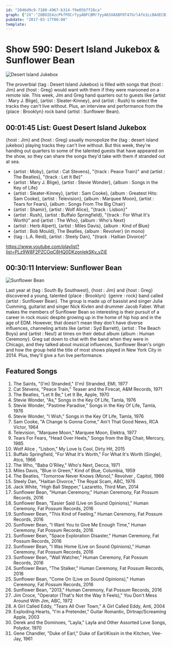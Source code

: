 ```yaml
---
id: "2046d9c9-7180-4967-b314-f9e85b7f28ca"
graph: {"2X":"28BOIE4zcPkfPOCr7yyABFCBMr7yyA6SXAXBF0T47GrlAfe1LcBAdECBIwvJ9wHSvdvsQAXp4XunQ6pnDqpLeN5yRrsTr6IuUFuVBF1LRoTzbDBEwfJx7x50","1EB":"1T1nvBAiUA1T1nv7Y5sT1T1nvBMlTx1T1nvLWVIJ"}
pubdate: "2017-03-17T00:00"
template: 
---
```






# Show 590: Desert Island Jukebox & Sunflower Bean

![Desert Island Jukebox](https://static.soundopinions.org/images/2017/dij_web.jpg)

The proverbial {tag : Desert Island Jukebox} is filled with songs that {host : Jim} and {host : Greg} would want with them if they were marooned on a remote isle. This week, Jim and Greg hand quarters out to guests like {artist : Mary J. Blige}, {artist : Sleater-Kinney}, and {artist : Rush} to select the tracks they can't live without. Plus, an interview and performance from the {place : Brooklyn} rock band {artist : Sunflower Bean}.



## 00:01:45 List: Guest Desert Island Jukebox

{host : Jim} and {host : Greg} usually monopolize the {tag : desert island jukebox} playing tracks they can't live without. But this week, they're handing out quarters to  some of the talented guests that have appeared on the show, so they can share the songs they'd take with them if stranded out at sea.

- {artist : Moby}, {artist : Cat Stevens}, "{track : Peace Train}" and {artist : The Beatles}, "{track : Let It Be}"
- {artist : Mary J. Blige}, {artist : Stevie Wonder}, {album : Songs in the Key of Life}
- {artist : Sleater-Kinney}, {artist : Sam Cooke}, {album : Greatest Hits: Sam Cooke}, {artist : Television}, {album : Marquee Moon}, {artist : Tears for Fears}, {album : Songs From The Big Chair}
- {artist : Shamir}, {artist : Wolf Alice}, "{track : Lisbon}"
- {artist : Rush}, {artist : Buffalo Springfield}, "{track : For What It's Worth}" and {artist : The Who}, {album : Who's Next}
- {artist : Herb Alpert}, {artist : Miles Davis}, {album : Kind of Blue}
- {artist : Bob Mould}, The Beatles, {album : Revolver} (in mono)
- {tag : L.A. Reid}, {artist : Steely Dan}, "{track : Haitian Divorce}"

https://www.youtube.com/playlist?list=PLz9W8F2PZCOqC8HQ0DKzonlekSKv_yZjE



## 00:30:11 Interview: Sunflower Bean

![Sunflower Bean](https://static.soundopinions.org/assets/590/1EB0.jpg)

Last year at {tag : South By Southwest}, {host : Jim} and {host : Greg} discovered a young, talented {place : Brooklyn}  {genre : rock} band called {artist : Sunflower Bean}. The group is made up of bassist and singer Julia Cumming, guitarist and singer Nick Kivlen and drummer Jacob Faber. What makes the members of Sunflower Bean so interesting is their pursuit of a career in rock music despite growing up in the home of hip hop and in the age of EDM. However, that doesn't mean they don't have diverse influences, channeling artists like {artist : Syd Barrett}, {artist : The Beach Boys} and {artist : Neu!} at times on their debut album {album : Human Ceremony}. Greg sat down to chat with the band when they were in Chicago, and they talked about musical influences, Sunflower Bean's origin and how the group held the title of most shows played in New York City in 2014. Plus, they'll give a fun live performance.



## Featured Songs

1. The Saints, "(I'm) Stranded," (I'm) Stranded, EMI, 1977
2. Cat Stevens, "Peace Train," Teaser and the Firecat, A&M Records, 1971
3. The Beatles, "Let It Be," Let It Be, Apple, 1970
4. Stevie Wonder, "As," Songs in the Key Of Life, Tamla, 1976
5. Stevie Wonder, "Pastime Paradise," Songs in the Key Of Life, Tamla, 1976
6. Stevie Wonder, "I Wish," Songs in the Key Of Life, Tamla, 1976
7. Sam Cooke, "A Change Is Gonna Come," Ain't That Good News, RCA Victor, 1964
8. Television, "Marquee Moon," Marquee Moon, Elektra, 1977
9. Tears For Fears, "Head Over Heels," Songs from the Big Chair, Mercury, 1985
10. Wolf Alice , "Lisbon," My Love Is Cool, Dirty Hit, 2015
11. Buffalo Springfield, "For What It's Worth," For What It's Worth (Single), Atco, 1966
12. The Who, "Baba O'Riley," Who's Next, Decca, 1971
13. Miles Davis, "Blue in Green," Kind of Blue, Columbia, 1959
14. The Beatles, "Tomorrow Never Knows (Mono)," Revolver , Capitol, 1966
15. Steely Dan, "Haitian Divorce," The Royal Scam, ABC, 1976
16. Jack White, "High Ball Stepper," Lazaretto, Third Man, 2014
17. Sunflower Bean, "Human Ceremony," Human Ceremony, Fat Possum Records, 2016
18. Sunflower Bean, "Easier Said (Live on Sound Opinions)," Human Ceremony, Fat Possum Records, 2016
19. Sunflower Bean, "This Kind of Feeling," Human Ceremony, Fat Possum Records, 2016
20. Sunflower Bean, "I Want You to Give Me Enough Time," Human Ceremony, Fat Possum Records, 2016
21. Sunflower Bean, "Space Exploration Disaster," Human Ceremony, Fat Possum Records, 2016
22. Sunflower Bean, "I Was Home (Live on Sound Opinions)," Human Ceremony, Fat Possum Records, 2016
23. Sunflower Bean, "Wall Watcher," Human Ceremony, Fat Possum Records, 2016
24. Sunflower Bean, "The Stalker," Human Ceremony, Fat Possum Records, 2016
25. Sunflower Bean, "Come On (Live on Sound Opinions)," Human Ceremony, Fat Possum Records, 2016
26. Sunflower Bean, "2013," Human Ceremony, Fat Possum Records, 2016
27. Jim Croce, "Operator (That's Not the Way It Feels)," You Don't Mess Around With Jim, ABC, 1972
28. A Girl Called Eddy, "Tears All Over Town," A Girl Called Eddy, Anti, 2004
29. Exploding Hearts, "I'm a Pretender," Guitar Romantic, Dirtnap/Screaming Apple, 2003
30. Derek and the Dominoes, "Layla," Layla and Other Assorted Love Songs, Polydor, 1970
31. Gene Chandler, "Duke of Earl," Duke of Earl/Kissin in the Kitchen, Vee-Jay, 1961
